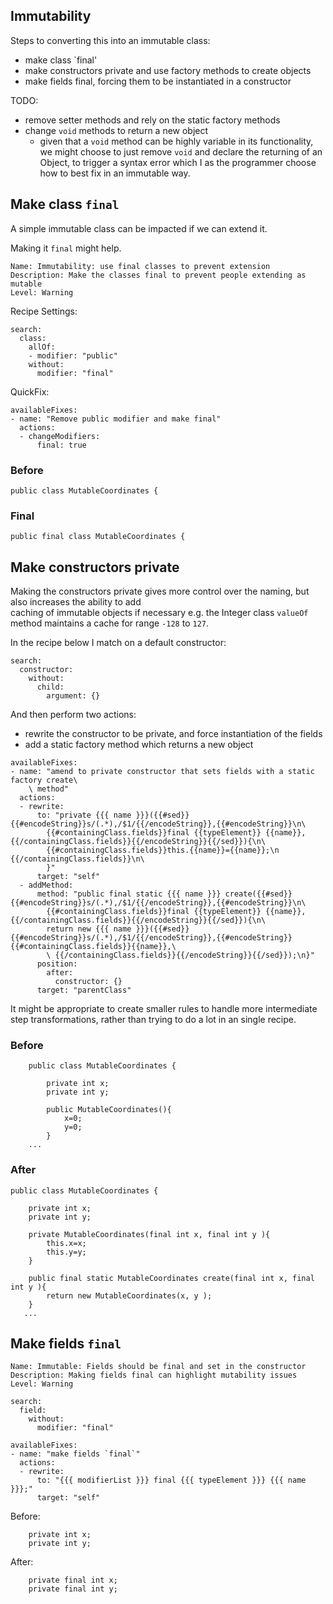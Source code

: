 ## Immutability


Steps to converting this into an immutable class:

- make class `final'
- make constructors private and use factory methods to create objects
- make fields final, forcing them to be instantiated in a constructor

TODO:

- remove setter methods and rely on the static factory methods
- change `void` methods to return a new object
    - given that a `void` method can be highly variable in its functionality, we might choose to just remove `void` and declare the returning of an Object, to trigger a syntax error which I as the programmer choose how to best fix in an immutable way.


## Make class `final`

A simple immutable class can be impacted if we can extend it.

Making it `final` might help.

```
Name: Immutability: use final classes to prevent extension
Description: Make the classes final to prevent people extending as mutable
Level: Warning
```

Recipe Settings:

```
search:
  class:
    allOf:
    - modifier: "public"
    without:
      modifier: "final"
```


QuickFix:

```
availableFixes:
- name: "Remove public modifier and make final"
  actions:
  - changeModifiers:
      final: true
```

### Before

```
public class MutableCoordinates {
```

### Final

```
public final class MutableCoordinates {
```

## Make constructors private
 
Making the constructors private gives more control over the naming, but also increases the ability to add  
 caching of immutable objects if necessary e.g. the Integer class `valueOf` method maintains a cache for range `-128` to `127`.
 
In the recipe below I match on a default constructor:

```
search:
  constructor:
    without:
      child:
        argument: {}
```

And then perform two actions:

- rewrite the constructor to be private, and force instantiation of the fields
- add a static factory method which returns a new object

```
availableFixes:
- name: "amend to private constructor that sets fields with a static factory create\
    \ method"
  actions:
  - rewrite:
      to: "private {{{ name }}}({{#sed}}{{#encodeString}}s/(.*),/$1/{{/encodeString}},{{#encodeString}}\n\
        {{#containingClass.fields}}final {{typeElement}} {{name}}, {{/containingClass.fields}}{{/encodeString}}{{/sed}}){\n\
        {{#containingClass.fields}}this.{{name}}={{name}};\n        {{/containingClass.fields}}\n\
        }"
      target: "self"
  - addMethod:
      method: "public final static {{{ name }}} create({{#sed}}{{#encodeString}}s/(.*),/$1/{{/encodeString}},{{#encodeString}}\n\
        {{#containingClass.fields}}final {{typeElement}} {{name}}, {{/containingClass.fields}}{{/encodeString}}{{/sed}}){\n\
        return new {{{ name }}}({{#sed}}{{#encodeString}}s/(.*),/$1/{{/encodeString}},{{#encodeString}}{{#containingClass.fields}}{{name}},\
        \ {{/containingClass.fields}}{{/encodeString}}{{/sed}});\n}"
      position:
        after:
          constructor: {}
      target: "parentClass"
```

It might be appropriate to create smaller rules to handle more intermediate step transformations, rather than trying to do a lot in an single recipe.

### Before

```
    public class MutableCoordinates {
    
        private int x;
        private int y;
    
        public MutableCoordinates(){
            x=0;
            y=0;
        }
    ...
```

### After

```
public class MutableCoordinates {

    private int x;
    private int y;

    private MutableCoordinates(final int x, final int y ){
        this.x=x;
        this.y=y;
    }

    public final static MutableCoordinates create(final int x, final int y ){
        return new MutableCoordinates(x, y );
    }
   ...
```

## Make fields `final`

```
Name: Immutable: Fields should be final and set in the constructor
Description: Making fields final can highlight mutability issues
Level: Warning
```

```
search:
  field:
    without:
      modifier: "final"
```

```
availableFixes:
- name: "make fields `final`"
  actions:
  - rewrite:
      to: "{{{ modifierList }}} final {{{ typeElement }}} {{{ name }}};"
      target: "self"
```

Before:

```
    private int x;
    private int y;
```

After:

```
    private final int x;
    private final int y;
```
